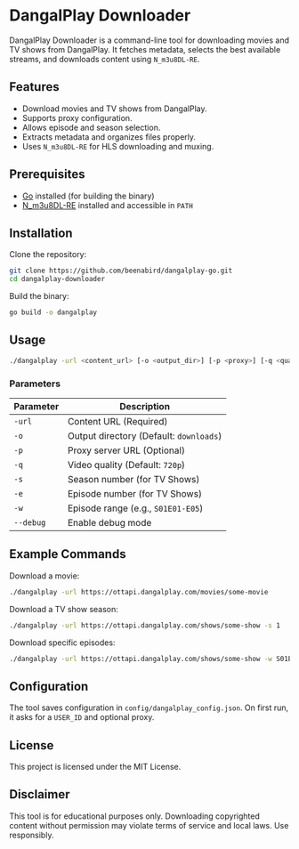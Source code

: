 # DangalPlay Downloader

DangalPlay Downloader is a command-line tool for downloading movies and TV shows from DangalPlay. It fetches metadata, selects the best available streams, and downloads content using `N_m3u8DL-RE`.

## Features
- Download movies and TV shows from DangalPlay.
- Supports proxy configuration.
- Allows episode and season selection.
- Extracts metadata and organizes files properly.
- Uses `N_m3u8DL-RE` for HLS downloading and muxing.

## Prerequisites
- [Go](https://go.dev/) installed (for building the binary)
- [N_m3u8DL-RE](https://github.com/nilaoda/N_m3u8DL-RE) installed and accessible in `PATH`

## Installation

Clone the repository:
```sh
git clone https://github.com/beenabird/dangalplay-go.git
cd dangalplay-downloader
```

Build the binary:
```sh
go build -o dangalplay
```

## Usage

```sh
./dangalplay -url <content_url> [-o <output_dir>] [-p <proxy>] [-q <quality>] [-s <season>] [-e <episode>] [-w <episode_range>] [--debug]
```

### Parameters
| Parameter     | Description |
|--------------|-------------|
| `-url`       | Content URL (Required) |
| `-o`         | Output directory (Default: `downloads`) |
| `-p`         | Proxy server URL (Optional) |
| `-q`         | Video quality (Default: `720p`) |
| `-s`         | Season number (for TV Shows) |
| `-e`         | Episode number (for TV Shows) |
| `-w`         | Episode range (e.g., `S01E01-E05`) |
| `--debug`    | Enable debug mode |

## Example Commands

Download a movie:
```sh
./dangalplay -url https://ottapi.dangalplay.com/movies/some-movie
```

Download a TV show season:
```sh
./dangalplay -url https://ottapi.dangalplay.com/shows/some-show -s 1
```

Download specific episodes:
```sh
./dangalplay -url https://ottapi.dangalplay.com/shows/some-show -w S01E03-E05
```

## Configuration

The tool saves configuration in `config/dangalplay_config.json`. On first run, it asks for a `USER_ID` and optional proxy.

## License

This project is licensed under the MIT License.

## Disclaimer
This tool is for educational purposes only. Downloading copyrighted content without permission may violate terms of service and local laws. Use responsibly.

